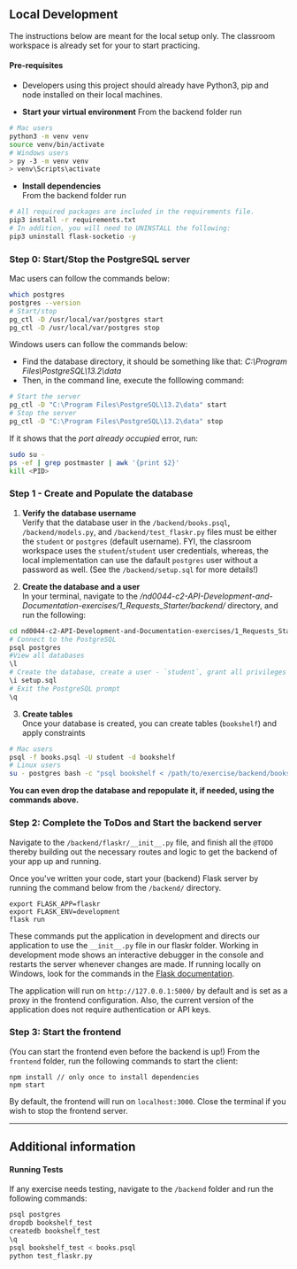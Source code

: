 ## Local Development

The instructions below are meant for the local setup only. The classroom workspace is already set for your to start practicing.

#### Pre-requisites

- Developers using this project should already have Python3, pip and node installed on their local machines.

- **Start your virtual environment**
  From the backend folder run

```bash
# Mac users
python3 -m venv venv
source venv/bin/activate
# Windows users
> py -3 -m venv venv
> venv\Scripts\activate
```

- **Install dependencies**<br>
  From the backend folder run

```bash
# All required packages are included in the requirements file.
pip3 install -r requirements.txt
# In addition, you will need to UNINSTALL the following:
pip3 uninstall flask-socketio -y
```

### Step 0: Start/Stop the PostgreSQL server

Mac users can follow the commands below:

```bash
which postgres
postgres --version
# Start/stop
pg_ctl -D /usr/local/var/postgres start
pg_ctl -D /usr/local/var/postgres stop
```

Windows users can follow the commands below:

- Find the database directory, it should be something like that: _C:\Program Files\PostgreSQL\13.2\data_
- Then, in the command line, execute the folllowing command:

```bash
# Start the server
pg_ctl -D "C:\Program Files\PostgreSQL\13.2\data" start
# Stop the server
pg_ctl -D "C:\Program Files\PostgreSQL\13.2\data" stop
```

If it shows that the _port already occupied_ error, run:

```bash
sudo su -
ps -ef | grep postmaster | awk '{print $2}'
kill <PID>
```

### Step 1 - Create and Populate the database

1. **Verify the database username**<br>
   Verify that the database user in the `/backend/books.psql`, `/backend/models.py`, and `/backend/test_flaskr.py` files must be either the `student` or `postgres` (default username). FYI, the classroom workspace uses the `student`/`student` user credentials, whereas, the local implementation can use the dafault `postgres` user without a password as well. (See the `/backend/setup.sql` for more details!)

2. **Create the database and a user**<br>
   In your terminal, navigate to the _/nd0044-c2-API-Development-and-Documentation-exercises/1_Requests_Starter/backend/_ directory, and run the following:

```bash
cd nd0044-c2-API-Development-and-Documentation-exercises/1_Requests_Starter/backend
# Connect to the PostgreSQL
psql postgres
#View all databases
\l
# Create the database, create a user - `student`, grant all privileges to the student
\i setup.sql
# Exit the PostgreSQL prompt
\q
```

3. **Create tables**<br>
   Once your database is created, you can create tables (`bookshelf`) and apply constraints

```bash
# Mac users
psql -f books.psql -U student -d bookshelf
# Linux users
su - postgres bash -c "psql bookshelf < /path/to/exercise/backend/books.psql"

```

**You can even drop the database and repopulate it, if needed, using the commands above.**

### Step 2: Complete the ToDos and Start the backend server

Navigate to the `/backend/flaskr/__init__.py` file, and finish all the `@TODO` thereby building out the necessary routes and logic to get the backend of your app up and running.

Once you've written your code, start your (backend) Flask server by running the command below from the `/backend/` directory.

```
export FLASK_APP=flaskr
export FLASK_ENV=development
flask run
```

These commands put the application in development and directs our application to use the `__init__.py` file in our flaskr folder. Working in development mode shows an interactive debugger in the console and restarts the server whenever changes are made. If running locally on Windows, look for the commands in the [Flask documentation](http://flask.pocoo.org/docs/1.0/tutorial/factory/).

The application will run on `http://127.0.0.1:5000/` by default and is set as a proxy in the frontend configuration. Also, the current version of the application does not require authentication or API keys.

### Step 3: Start the frontend

(You can start the frontend even before the backend is up!)
From the `frontend` folder, run the following commands to start the client:

```
npm install // only once to install dependencies
npm start
```

By default, the frontend will run on `localhost:3000`. Close the terminal if you wish to stop the frontend server.

---

## Additional information

#### Running Tests

If any exercise needs testing, navigate to the `/backend` folder and run the following commands:

```bash
psql postgres
dropdb bookshelf_test
createdb bookshelf_test
\q
psql bookshelf_test < books.psql
python test_flaskr.py
```
